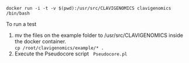 `docker run -i -t -v $(pwd):/usr/src/CLAVIGENOMICS clavigenomics /bin/bash`

To run a test  
1. mv the files on the example folder to /usr/src/CLAVIGENOMICS inside the docker container.  
`cp /root/clavigenomics/example/* .`  
2. Execute the Pseudocore script  
`Pseudocore.pl`  
